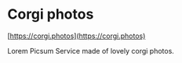 # Corgi photos

[https://corgi.photos](https://corgi.photos)

Lorem Picsum Service made of lovely corgi photos.
